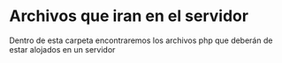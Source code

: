 # Archivos que iran en el servidor
Dentro de esta carpeta encontraremos los archivos php que deberán de estar alojados en un servidor